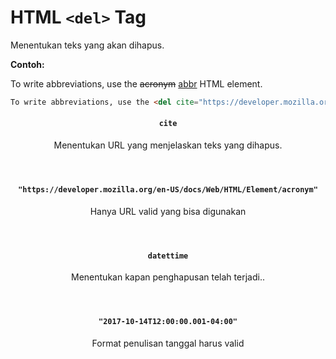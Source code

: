 # HTML `<del>` Tag

Menentukan teks yang akan dihapus.

<div class="example">
	<p class="example__label"><strong>Contoh:</strong></p>
	<div class="example__preview">
		To write abbreviations, use the <del cite="https://developer.mozilla.org/en-US/docs/Web/HTML/Element/acronym">acronym</del> <ins>abbr</ins> HTML element.
	</div>
</div>

```html
To write abbreviations, use the <del cite="https://developer.mozilla.org/en-US/docs/Web/HTML/Element/acronym">acronym</del> <ins>abbr</ins> HTML element.
```

<article class="attribute">
	<header class="attribute__header">
		<h4 class="attribute__name">
			<code class="attribute__tag">cite</code>
		</h4>
		<div class="attribute__desc">
			<p>Menentukan URL yang menjelaskan teks yang dihapus.</p>
		</div>
	</header>
	<div class="attribute__values">
		<article class="attribute__value">
			<header class="attribute__value-header">
				<h4 class="attribute__value-title">
					<code class="attribute__value-tag">"https://developer.mozilla.org/en-US/docs/Web/HTML/Element/acronym"</code>
				</h4>
				<div class="attribute__value-desc">
					<p>Hanya URL valid yang bisa digunakan</p>
				</div>
			</header>
		</article>
	</div>
</article>
<article class="attribute">
	<header class="attribute__header">
		<h4 class="attribute__name">
			<code class="attribute__tag">datettime</code>
		</h4>
		<div class="attribute__desc">
			<p>Menentukan kapan penghapusan telah terjadi..</p>
		</div>
	</header>
	<div class="attribute__values">
		<article class="attribute__value">
			<header class="attribute__value-header">
				<h4 class="attribute__value-title">
					<code class="attribute__value-tag">"2017-10-14T12:00:00.001-04:00"</code>
				</h4>
				<div class="attribute__value-desc">
					<p>Format penulisan tanggal harus valid</p>
				</div>
			</header>
		</article>
	</div>
</article>